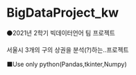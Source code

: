 # BigDataProject_kw

⚫2021년 2학기 빅데이터언어 팀 프로젝트 

   서울시 3개의 구의 상권을 분석(?)하는..프로젝트
   
⬛Use only python(Pandas,tkinter,Numpy)
